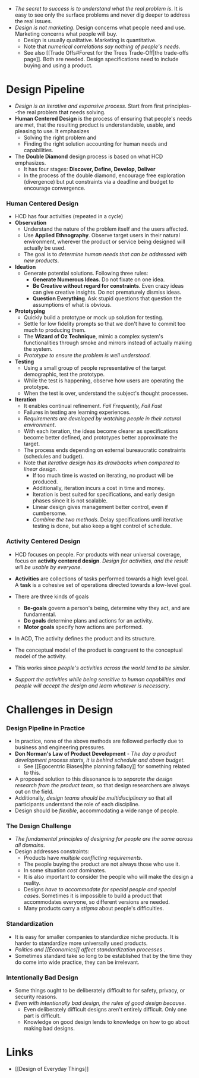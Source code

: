 * *The secret to success is to understand what the real problem is*. It is easy to see only the surface problems and never dig deeper to address the real issues.
* *Design is not marketing*. Design concerns what people need and use. Marketing concerns what people will buy.
	* Design is usually qualitative. Marketing is quantitative.
	* Note that *numerical correlations say nothing of people's needs*.
	* See also [[Trade Offs#Forest for the Trees Trade-Off|the trade-offs page]]. Both are needed. Design specifications need to include buying and using a product.
# Design Pipeline
* *Design is an iterative and expansive process*. Start from first principles--the real problem that needs solving.
* **Human Centered Design** is the process of ensuring that people's needs are met, that the resulting product is understandable, usable, and pleasing to use. It emphasizes 
	* Solving the right problem and 
	* Finding the right solution accounting for human needs and capabilities.
* The **Double Diamond** design process is based on what HCD emphasizes.
	* It has four stages: **Discover, Define, Develop, Deliver**
	* In the process of the double diamond, encourage free exploration (divergence) but put constraints via a deadline and budget to encourage convergence.

### Human Centered Design
* HCD has four activities (repeated in a cycle)
* **Observation** 
	* Understand the nature of the problem itself and the users affected.
	* Use **Applied Ethnography**. Observe target users in their natural environment, wherever the product or service being designed will actually be used.
	* The goal is to *determine human needs that can be addressed with new products*. 
* **Ideation**
	* Generate potential solutions. Following three rules:
		* **Generate Numerous Ideas**. Do not fixate on one idea.
		* **Be Creative without regard for constraints**.  Even crazy ideas can give creative insights. Do not prematurely dismiss ideas.
		* **Question Everything**. Ask stupid questions that question the assumptions of what is obvious.
* **Prototyping**
	* Quickly build a prototype or mock up solution for testing.
	* Settle for low fidelity prompts so that we don't have to commit too much to producing them.
	* The **Wizard of Oz Technique**, mimic a complex system's functionalities through smoke and mirrors instead of actually making the system.
	* *Prototype to ensure the problem is well understood*. 
* **Testing**
	* Using a small group of people representative of the target demographic, test the prototype.
	* While the test is happening, observe how users are operating the prototype.
	* When the test is over, understand the subject's thought processes.
* **Iteration** 
	* It enables continual refinement. *Fail Frequently, Fail Fast*
	* Failures in testing are learning experiences.
	* *Requirements are developed by watching people in their natural environment*. 
	* With each iteration, the ideas become clearer as specifications become better defined, and prototypes better approximate the target.
	* The process ends depending on external bureaucratic constraints (schedules and budget).
	* Note that *iterative design has its drawbacks when compared to linear design*.
		* If too much time is wasted on iterating, no product will be produced.
		* Additionally, iteration incurs a cost in time and money.
		* Iteration is best suited for specifications, and early design phases since it is not scalable.
		* Linear design gives management better control, even if cumbersome.
		* *Combine the two methods*. Delay specifications until iterative testing is done, but also keep a tight control of schedule.

### Activity Centered Design
* HCD focuses on people. For products with near universal coverage, focus on **activity centered design**. *Design for activities, and the result will be usable by everyone*. 

* **Activities** are collections of tasks performed towards a high level goal. A **task** is a cohesive set of operations directed towards a low-level goal.
* There are three kinds of goals
	* **Be-goals** govern a person's being, determine why they act, and are fundamental. 
	* **Do goals** determine plans and actions for an activity.
	* **Motor goals** specify how actions are performed.

* In ACD, The activity defines the product and its structure.
* The conceptual model of the product is congruent to the conceptual model of the activity.
* This works since *people's activities across the world tend to be similar*.
* *Support the activities while being sensitive to human capabilities and people will accept the design and learn whatever is necessary*.
# Challenges in Design
### Design Pipeline in Practice
* In practice, none of the above methods are followed perfectly due to business and engineering pressures.
* **Don Norman's Law of Product Development** - *The day a product development process starts, it is behind schedule and above budget*.
	* See [[Egocentric Biases|the planning fallacy]] for something related to this.
* A proposed solution to this dissonance is to *separate the design research from the product team*, so that design researchers are always out on the field.
* Additionally, *design teams should be multidisciplinary* so that all participants understand the role of each discipline.
* Design should be *flexible*, accommodating a wide range of people.
### The Design Challenge
* *The fundamental principles of designing for people are the same across all domains*.
* Design addresses constraints:
	* Products have *multiple conflicting requirements*.
	* The people buying the product are not always those who use it.
	* In some situation *cost* dominates.
	* It is also important to consider the people who will make the design a reality.
	* Designs *have to accommodate for special people and special cases*. Sometimes it is impossible to build a product that accommodates everyone, so different versions are needed.
	* Many products carry a *stigma* about people's difficulties.
### Standardization
* It is easy for smaller companies to standardize niche products. It is harder to standardize more universally used products.
* *Politics and [[Economics]] affect standardization processes* .
* Sometimes standard take so long to be established that by the time they do come into wide practice, they can be irrelevant.
### Intentionally Bad Design
* Some things ought to be deliberately difficult to for safety, privacy, or security reasons.
* *Even with intentionally bad design, the rules of good design because*.
	* Even deliberately difficult designs aren't entirely difficult. Only one part is difficult.
	* Knowledge on good design lends to knowledge on  how to go about making bad designs.
# Links
* [[Design of Everyday Things]]